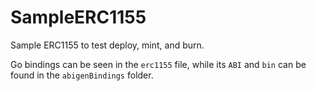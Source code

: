 # SampleERC1155
Sample ERC1155 to test deploy, mint, and burn.

Go bindings can be seen in the ```erc1155``` file, while its ```ABI``` and ```bin``` can be found in the ```abigenBindings``` folder.
